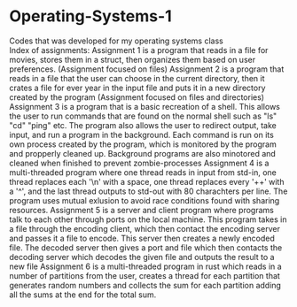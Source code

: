 # Operating-Systems-1
Codes that was developed for my operating systems class <br/>
Index of assignments:
Assignment 1 is a program that reads in a file for movies, stores them in a struct, then organizes them based on user preferences. (Assignment focused on files)
Assignment 2 is a program that reads in a file that the user can choose in the current directory, then it crates a file for ever year in the input file and puts it in a new directory created by the program (Assignment focused on files and directories)
Assignment 3 is a program that is a basic recreation of a shell. This allows the user to run commands that are found on the normal shell such as "ls" "cd" "ping" etc. The program also allows the user to redirect output, take input, and run a program in the background. Each command is run on its own process created by the program, which is monitored by the program and propperly cleaned up. Background programs are also minotored and cleaned when finished to prevent zombie-processes
Assignment 4 is a multi-threaded program where one thread reads in input from std-in, one thread replaces each '\n' with a space, one thread replaces every '++' with a '^', and the last thread outputs to std-out with 80 charachters per line. The program uses mutual exlusion to avoid race conditions found with sharing resources.
Assignment 5 is a server and client program where programs talk to each other through ports on the local machine. This program takes in a file through the encoding client, which then contact the encoding server and passes it a file to encode. This server then creates a newly encoded file. The decoded server then gives a port and file which then contacts the decoding server which decodes the given file and outputs the result to a new file
Assignment 6 is a multi-threaded program in rust which reads in a number of partitions from the user, creates a thread for each partition that generates random numbers and collects the sum for each partition adding all the sums at the end for the total sum.
